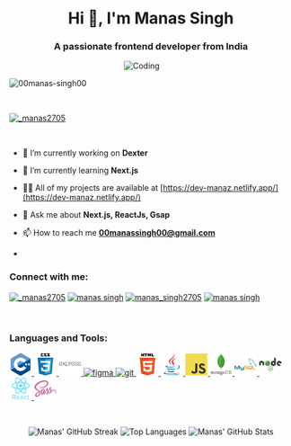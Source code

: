 <h1 align="center">Hi 👋, I'm Manas Singh</h1>
<h3 align="center">A passionate frontend developer from India</h3>
<img align="right" width="300" alt="Coding" src="https://media3.giphy.com/media/v1.Y2lkPTc5MGI3NjExZG02ZDI5a3RyOWEwdTlsZTVicnhvamRsY2plczdwcDk4d2dnZWZldCZlcD12MV9pbnRlcm5hbF9naWZfYnlfaWQmY3Q9Zw/R03zWv5p1oNSQd91EP/giphy.gif">
<br/>
<p align="left"> <img src="https://komarev.com/ghpvc/?username=00manas-singh00&label=Profile%20views&color=0e75b6&style=flat" alt="00manas-singh00" /> </p>
<br/>

<p align="left"> <a href="https://twitter.com/_manas2705" target="blank"><img src="https://img.shields.io/twitter/follow/_manas2705?logo=twitter&style=for-the-badge" alt="_manas2705" /></a> </p>
<br/>

- 🔭 I’m currently working on **Dexter**

- 🌱 I’m currently learning **Next.js**

- 👨‍💻 All of my projects are available at [https://dev-manaz.netlify.app/](https://dev-manaz.netlify.app/)

- 💬 Ask me about **Next.js, ReactJs, Gsap**

- 📫 How to reach me **00manassingh00@gmail.com**
- <br/>

<h3 align="left">Connect with me:</h3>
<p align="left">
<a href="https://twitter.com/_manas2705" target="blank"><img align="center" src="https://raw.githubusercontent.com/rahuldkjain/github-profile-readme-generator/master/src/images/icons/Social/twitter.svg" alt="_manas2705" height="30" width="40" /></a>
<a href="https://www.linkedin.com/in/manas-singh-877645252?utm_source=share&utm_campaign=share_via&utm_content=profile&utm_medium=android_app" target="blank"><img align="center" src="https://raw.githubusercontent.com/rahuldkjain/github-profile-readme-generator/master/src/images/icons/Social/linked-in-alt.svg" alt="manas singh" height="30" width="40" /></a>
<a href="https://instagram.com/manas_singh2705" target="blank"><img align="center" src="https://raw.githubusercontent.com/rahuldkjain/github-profile-readme-generator/master/src/images/icons/Social/instagram.svg" alt="manas_singh2705" height="30" width="40" /></a>
<a href="https://www.hackerrank.com/manassingh2705" target="blank"><img align="center" src="https://raw.githubusercontent.com/rahuldkjain/github-profile-readme-generator/master/src/images/icons/Social/hackerrank.svg" alt="manas singh" height="30" width="40" /></a>
</p>
<br/>

<h3 align="left">Languages and Tools:</h3>
<p align="left"> <a href="https://www.w3schools.com/cpp/" target="_blank" rel="noreferrer"> <img src="https://raw.githubusercontent.com/devicons/devicon/master/icons/cplusplus/cplusplus-original.svg" alt="cplusplus" width="40" height="40"/> </a> <a href="https://www.w3schools.com/css/" target="_blank" rel="noreferrer"> <img src="https://raw.githubusercontent.com/devicons/devicon/master/icons/css3/css3-original-wordmark.svg" alt="css3" width="40" height="40"/> </a> <a href="https://expressjs.com" target="_blank" rel="noreferrer"> <img src="https://raw.githubusercontent.com/devicons/devicon/master/icons/express/express-original-wordmark.svg" alt="express" width="40" height="40"/> </a> <a href="https://www.figma.com/" target="_blank" rel="noreferrer"> <img src="https://www.vectorlogo.zone/logos/figma/figma-icon.svg" alt="figma" width="40" height="40"/> </a> <a href="https://git-scm.com/" target="_blank" rel="noreferrer"> <img src="https://www.vectorlogo.zone/logos/git-scm/git-scm-icon.svg" alt="git" width="40" height="40"/> </a> <a href="https://www.w3.org/html/" target="_blank" rel="noreferrer"> <img src="https://raw.githubusercontent.com/devicons/devicon/master/icons/html5/html5-original-wordmark.svg" alt="html5" width="40" height="40"/> </a> <a href="https://www.java.com" target="_blank" rel="noreferrer"> <img src="https://raw.githubusercontent.com/devicons/devicon/master/icons/java/java-original.svg" alt="java" width="40" height="40"/> </a> <a href="https://developer.mozilla.org/en-US/docs/Web/JavaScript" target="_blank" rel="noreferrer"> <img src="https://raw.githubusercontent.com/devicons/devicon/master/icons/javascript/javascript-original.svg" alt="javascript" width="40" height="40"/> </a> <a href="https://www.mongodb.com/" target="_blank" rel="noreferrer"> <img src="https://raw.githubusercontent.com/devicons/devicon/master/icons/mongodb/mongodb-original-wordmark.svg" alt="mongodb" width="40" height="40"/> </a> <a href="https://www.mysql.com/" target="_blank" rel="noreferrer"> <img src="https://raw.githubusercontent.com/devicons/devicon/master/icons/mysql/mysql-original-wordmark.svg" alt="mysql" width="40" height="40"/> </a> <a href="https://nodejs.org" target="_blank" rel="noreferrer"> <img src="https://raw.githubusercontent.com/devicons/devicon/master/icons/nodejs/nodejs-original-wordmark.svg" alt="nodejs" width="40" height="40"/> </a> <a href="https://reactjs.org/" target="_blank" rel="noreferrer"> <img src="https://raw.githubusercontent.com/devicons/devicon/master/icons/react/react-original-wordmark.svg" alt="react" width="40" height="40"/> </a> <a href="https://sass-lang.com" target="_blank" rel="noreferrer"> <img src="https://raw.githubusercontent.com/devicons/devicon/master/icons/sass/sass-original.svg" alt="sass" width="40" height="40"/> </a> </p>
<br/>

<p align="center">
  <img src="https://github-readme-streak-stats.herokuapp.com/?user=00Manas-Singh00&theme=radical" alt="Manas' GitHub Streak" />
  <img src="https://github-readme-stats.vercel.app/api/top-langs/?username=00Manas-Singh00&layout=compact&theme=radical" alt="Top Languages" />
  <img src="https://github-readme-stats.vercel.app/api?username=00Manas-Singh00&show_icons=true&theme=radical" alt="Manas' GitHub Stats" />
</p>
